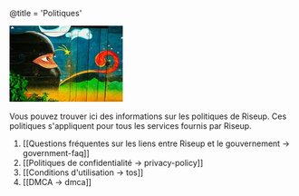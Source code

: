 @title = 'Politiques'

![policy](page15-1005-full_medium.jpg)

Vous pouvez trouver ici des informations sur les politiques de Riseup. Ces politiques s'appliquent pour tous les services fournis par Riseup.

1. [[Questions fréquentes sur les liens entre Riseup et le gouvernement -> government-faq]]
1. [[Politiques de confidentialité -> privacy-policy]]
1. [[Conditions d'utilisation -> tos]]
1. [[DMCA -> dmca]]
